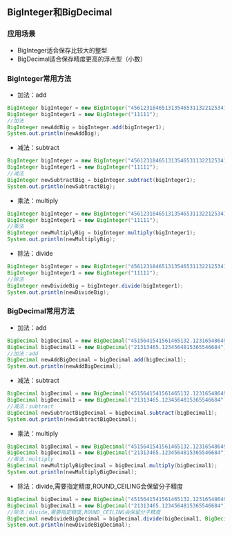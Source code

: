## BigInteger和BigDecimal

### 应用场景

- BigInteger适合保存比较大的整型
- BigDecimal适合保存精度更高的浮点型（小数）

### BigInteger常用方法

- 加法：add

```java
BigInteger bigInteger = new BigInteger("4561231846513135465311322125341651");
BigInteger bigInteger1 = new BigInteger("11111");
//加法
BigInteger newAddBig = bigInteger.add(bigInteger1);
System.out.println(newAddBig);
```

- 减法：subtract

```java
BigInteger bigInteger = new BigInteger("4561231846513135465311322125341651");
BigInteger bigInteger1 = new BigInteger("11111");
//减法
BigInteger newSubtractBig = bigInteger.subtract(bigInteger1);
System.out.println(newSubtractBig);
```

- 乘法：multiply

```java
BigInteger bigInteger = new BigInteger("4561231846513135465311322125341651");
BigInteger bigInteger1 = new BigInteger("11111");
//乘法
BigInteger newMultiplyBig = bigInteger.multiply(bigInteger1);
System.out.println(newMultiplyBig);
```

- 除法：divide

```java
BigInteger bigInteger = new BigInteger("4561231846513135465311322125341651");
BigInteger bigInteger1 = new BigInteger("11111");
//除法
BigInteger newDivideBig = bigInteger.divide(bigInteger1);
System.out.println(newDivideBig);
```

### BigDecimal常用方法

- 加法：add

```java
BigDecimal bigDecimal = new BigDecimal("4515641541561465132.123165486498");
BigDecimal bigDecimal1 = new BigDecimal("21313465.1234564815365546684");
//加法：add
BigDecimal newAddBigDecimal = bigDecimal.add(bigDecimal1);
System.out.println(newAddBigDecimal);
```

- 减法：subtract

```java
BigDecimal bigDecimal = new BigDecimal("4515641541561465132.123165486498");
BigDecimal bigDecimal1 = new BigDecimal("21313465.1234564815365546684");
//减法：subtract
BigDecimal newSubtractBigDecimal = bigDecimal.subtract(bigDecimal1);
System.out.println(newSubtractBigDecimal);
```

- 乘法：multiply

```java
BigDecimal bigDecimal = new BigDecimal("4515641541561465132.123165486498");
BigDecimal bigDecimal1 = new BigDecimal("21313465.1234564815365546684");
//乘法：multiply
BigDecimal newMultiplyBigDecimal = bigDecimal.multiply(bigDecimal1);
System.out.println(newMultiplyBigDecimal);
```

- 除法：divide,需要指定精度,ROUND_CEILING会保留分子精度

```java
BigDecimal bigDecimal = new BigDecimal("4515641541561465132.123165486498");
BigDecimal bigDecimal1 = new BigDecimal("21313465.1234564815365546684");
//除法：divide,需要指定精度,ROUND_CEILING会保留分子精度
BigDecimal newDivideBigDecimal = bigDecimal.divide(bigDecimal1, BigDecimal.ROUND_CEILING);
System.out.println(newDivideBigDecimal);
```
